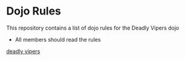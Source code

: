 Dojo Rules
==========

This repository contains a list of dojo rules for the Deadly Vipers dojo

* All members should read the rules

[deadly vipers](https://github.com/deadlyvipers)

